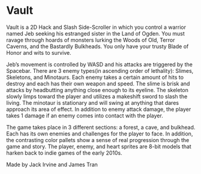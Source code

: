 # Vault

Vault is a 2D Hack and Slash Side-Scroller in which you control a warrior named Jeb seeking his estranged sister in the Land of Ogden. You must ravage through hoards of monsters lurking the Woods of Old, Terror Caverns, and the Bastardly Bulkheads. You only have your trusty Blade of Honor and wits to survive.

Jeb’s movement is controlled by WASD and his attacks are triggered by the Spacebar. There are 3 enemy types(in ascending order of lethality): Slimes, Skeletons, and Minotaurs. Each enemy takes a certain amount of hits to destroy and each has their own weapon and speed. The slime is brisk and attacks by headbutting anything close enough to its eyeline. The skeleton slowly limps toward the player and utilizes a makeshift sword to slash the living. The minotaur is stationary and will swing at anything that dares approach its area of effect.  In addition to enemy attack damage, the player takes 1 damage if an enemy comes into contact with the player.

The game takes place in 3 different sections: a forest, a cave, and bulkhead. Each has its own enemies and challenges for the player to face. In addition, the contrasting color pallets show a sense of real progression through the game and story. The player, enemy, and heart sprites are 8-bit models that harken back to indie games of the early 2010s.


Made by Jack Irvine and James Tran
